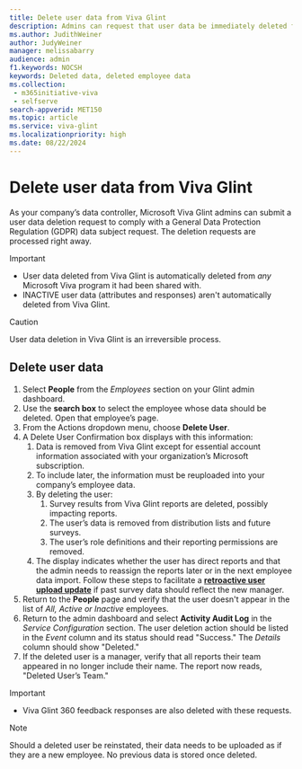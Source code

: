 ```yaml
---
title: Delete user data from Viva Glint
description: Admins can request that user data be immediately deleted from the Viva Glint system.
ms.author: JudithWeiner
author: JudyWeiner
manager: melissabarry
audience: admin
f1.keywords: NOCSH
keywords: Deleted data, deleted employee data
ms.collection: 
 - m365initiative-viva
 - selfserve
search-appverid: MET150
ms.topic: article
ms.service: viva-glint
ms.localizationpriority: high
ms.date: 08/22/2024
---
```


# Delete user data from Viva Glint

As your company’s data controller, Microsoft Viva Glint admins can submit a user data deletion request to comply with a General Data Protection Regulation (GDPR) data subject request. The deletion requests are
processed right away.

> [!IMPORTANT]
> - User data deleted from Viva Glint is automatically deleted from *any* Microsoft Viva program it had been shared with.
> - INACTIVE user data (attributes and responses) aren't automatically deleted from Viva Glint.

> [!CAUTION]
> User data deletion in Viva Glint is an irreversible process.

## Delete user data

1. Select **People** from the *Employees* section on your Glint admin dashboard.
2. Use the **search box** to select the employee whose data should be deleted. Open that employee’s page.
3. From the Actions dropdown menu, choose **Delete User**.
4. A Delete User Confirmation box displays with this information:
     1. Data is removed from Viva Glint except for essential account information associated with your organization’s Microsoft subscription.
     2. To include later, the information must be reuploaded into your company’s employee data.
     3. By deleting the user:
         1. Survey results from Viva Glint reports are deleted, possibly impacting reports.
         2. The user’s data is removed from distribution lists and future surveys.
         3. The user’s role definitions and their reporting permissions are removed.
     4. The display indicates whether the user has direct reports and that the admin needs to reassign the reports later or in the next employee data import. Follow these steps to facilitate a [**retroactive user upload update**](/../../viva/glint/setup/update-glint-reporting-data) if past survey data should reflect the new manager.
5. Return to the **People** page and verify that the user doesn't appear in the list of *All, Active or Inactive* employees.
6. Return to the admin dashboard and select **Activity Audit Log** in the *Service Configuration* section. The user deletion action should be listed in the *Event* column and its status should read "Success." The *Details* column should show "Deleted."
7. If the deleted user is a manager, verify that all reports their team appeared in no longer include their name. The report now reads, "Deleted User’s Team."

> [!IMPORTANT]
> - Viva Glint 360 feedback responses are also deleted with these requests.

> [!NOTE]
> Should a deleted user be reinstated, their data needs to be uploaded as if they are a new employee. No previous data is stored once deleted.
